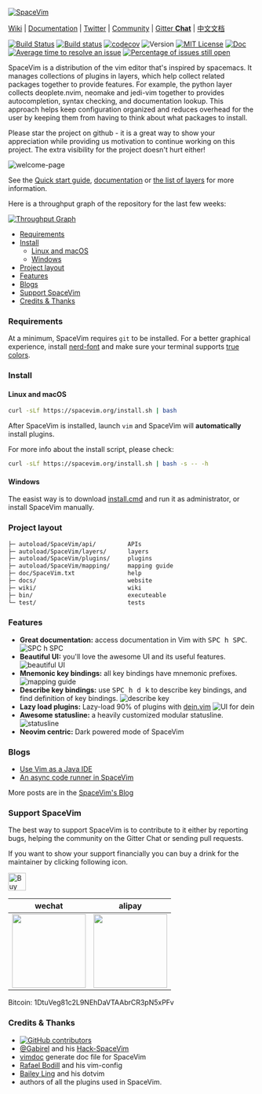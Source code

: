 [![SpaceVim](https://spacevim.org/logo.png)](https://spacevim.org)

[Wiki](https://github.com/SpaceVim/SpaceVim/wiki) \|
[Documentation](http://spacevim.org/documentation/) \|
[Twitter](https://twitter.com/SpaceVim) \|
[Community](https://spacevim.org/community/) \|
[Gitter **Chat**](https://gitter.im/SpaceVim/SpaceVim) \|
[中文文档](http://spacevim.org/README_zh_cn/)

[![Build Status](https://travis-ci.org/SpaceVim/SpaceVim.svg?branch=master)](https://travis-ci.org/SpaceVim/SpaceVim)
[![Build status](https://ci.appveyor.com/api/projects/status/eh3t5oph70abp665/branch/master?svg=true)](https://ci.appveyor.com/project/wsdjeg/spacevim/branch/master)
[![codecov](https://codecov.io/gh/SpaceVim/SpaceVim/branch/master/graph/badge.svg)](https://codecov.io/gh/SpaceVim/SpaceVim/branch/master)
![Version](https://img.shields.io/badge/version-0.7.0--dev-FF00CC.svg)
[![MIT License](https://img.shields.io/badge/license-MIT-blue.svg)](LICENSE)
[![Doc](https://img.shields.io/badge/doc-%3Ah%20SpaceVim-orange.svg)](doc/SpaceVim.txt)
[![Average time to resolve an issue](http://isitmaintained.com/badge/resolution/SpaceVim/SpaceVim.svg)](http://isitmaintained.com/project/SpaceVim/SpaceVim "Average time to resolve an issue")
[![Percentage of issues still open](http://isitmaintained.com/badge/open/SpaceVim/SpaceVim.svg)](http://isitmaintained.com/project/SpaceVim/SpaceVim "Percentage of issues still open")

SpaceVim is a distribution of the vim editor that's inspired by spacemacs. It manages collections of plugins in layers, which help collect related packages together to provide features. For example, the python layer collects deoplete.nvim, neomake and jedi-vim together to provides autocompletion, syntax checking, and documentation lookup. This approach helps keep configuration organized and reduces overhead for the user by keeping them from having to think about what packages to install.

Please star the project on github - it is a great way to show your appreciation while providing us motivation to continue working on this project.  The extra visibility for the project doesn't hurt either!

![welcome-page](https://user-images.githubusercontent.com/13142418/33793078-3446cb6e-dc76-11e7-9998-376a355557a4.png)

See the [Quick start guide](https://spacevim.org/quick-start-guide), [documentation](https://spacevim.org/documentation) or [the list of layers](http://spacevim.org/layers/) for more information.

Here is a throughput graph of the repository for the last few weeks:

[![Throughput Graph](https://graphs.waffle.io/SpaceVim/SpaceVim/throughput.svg)](https://waffle.io/SpaceVim/SpaceVim/metrics/throughput)

<!-- vim-markdown-toc GFM -->

- [Requirements](#requirements)
- [Install](#install)
  - [Linux and macOS](#linux-and-macos)
  - [Windows](#windows)
- [Project layout](#project-layout)
- [Features](#features)
- [Blogs](#blogs)
- [Support SpaceVim](#support-spacevim)
- [Credits & Thanks](#credits--thanks)

<!-- vim-markdown-toc -->

### Requirements

At a minimum, SpaceVim requires `git` to be installed.  For a better graphical experience, install [nerd-font](https://github.com/ryanoasis/nerd-fonts) and make sure your terminal supports [true colors](https://gist.github.com/XVilka/8346728).

### Install

#### Linux and macOS

```bash
curl -sLf https://spacevim.org/install.sh | bash
```

After SpaceVim is installed, launch `vim` and SpaceVim will **automatically** install plugins.

For more info about the install script, please check:

```bash
curl -sLf https://spacevim.org/install.sh | bash -s -- -h
```

#### Windows

The easist way is to download [install.cmd](https://spacevim.org/install.cmd) and run it as administrator, or install SpaceVim manually.

### Project layout

```txt
├─ autoload/SpaceVim/api/         APIs
├─ autoload/SpaceVim/layers/      layers
├─ autoload/SpaceVim/plugins/     plugins
├─ autoload/SpaceVim/mapping/     mapping guide
├─ doc/SpaceVim.txt               help
├─ docs/                          website
├─ wiki/                          wiki
├─ bin/                           executeable
└─ test/                          tests
```

### Features

- **Great documentation:** access documentation in Vim with <kbd>SPC h SPC</kbd>.
  ![SPC h SPC](https://user-images.githubusercontent.com/13142418/31620230-48b53eea-b2c9-11e7-90d0-b717878875d4.gif)
- **Beautiful UI:** you'll love the awesome UI and its useful features.
  ![beautiful UI](https://user-images.githubusercontent.com/13142418/33804722-bc241f50-dd70-11e7-8dd8-b45827c0019c.png)
- **Mnemonic key bindings:** all key bindings have mnemonic prefixes.
  ![mapping guide](https://user-images.githubusercontent.com/13142418/31550099-c8173ff8-b062-11e7-967e-6378a9c3b467.gif)
- **Describe key bindings:** use <kbd>SPC h d k</kbd> to describe key bindings, and find definition of key bindings.
  ![describe key](https://user-images.githubusercontent.com/13142418/33804739-52dbc498-dd71-11e7-97e5-ed0fa6ec1719.gif)
- **Lazy load plugins:** Lazy-load 90% of plugins with [dein.vim](https://github.com/Shougo/dein.vim)
  ![UI for dein](https://user-images.githubusercontent.com/13142418/31309093-36c01150-abb3-11e7-836c-3ad406bdd71a.gif)
- **Awesome statusline:** a heavily customized modular statusline.
  ![statusline](https://user-images.githubusercontent.com/13142418/33804880-b9177142-dd73-11e7-82d5-1780dc27e7e3.png)
- **Neovim centric:** Dark powered mode of SpaceVim

### Blogs

- [Use Vim as a Java IDE](http://spacevim.org/use-vim-as-a-java-ide/)
- [An async code runner in SpaceVim](http://spacevim.org/async-code-runner-in-SpaceVim/)

More posts are in the [SpaceVim's Blog](https://spacevim.org/blog/)

### Support SpaceVim

The best way to support SpaceVim is to contribute to it either by reporting bugs, helping the community on the Gitter Chat or sending pull requests.

If you want to show your support financially you can buy a drink for the maintainer by clicking following icon.

<a href='https://ko-fi.com/A538L6H' target='_blank'><img height='36' style='border:0px;height:36px;' src='https://az743702.vo.msecnd.net/cdn/kofi4.png?v=f' border='0' alt='Buy Me a Coffee at ko-fi.com' /></a>

| wechat                                                                   | alipay                                                                     |
| ------------------------------------------------------------------------ | -------------------------------------------------------------------------- |
| <img src="https://spacevim.org/img/weixin.png" height="150" width="150"> | <img src="https://spacevim.org/img/zhifubao.png" height="150" width="150"> |

Bitcoin: 1DtuVeg81c2L9NEhDaVTAAbrCR3pN5xPFv

### Credits & Thanks

- [![GitHub contributors](https://img.shields.io/github/contributors/SpaceVim/SpaceVim.svg)](https://github.com/SpaceVim/SpaceVim/graphs/contributors)
- [@Gabirel](https://github.com/Gabirel) and his [Hack-SpaceVim](https://github.com/Gabirel/Hack-SpaceVim)
- [vimdoc](https://github.com/google/vimdoc) generate doc file for SpaceVim
- [Rafael Bodill](https://github.com/rafi) and his vim-config
- [Bailey Ling](https://github.com/bling) and his dotvim
- authors of all the plugins used in SpaceVim.

<!-- vim:set nowrap: -->
